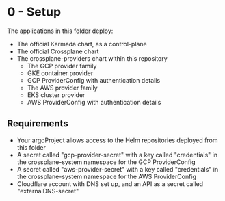 # 0 - Setup

The applications in this folder deploy:

- The official Karmada chart, as a control-plane
- The official Crossplane chart
- The crossplane-providers chart within this repository
  - The GCP provider family
  - GKE container provider
  - GCP ProviderConfig with authentication details
  - The AWS provider family
  - EKS cluster provider
  - AWS ProviderConfig with authentication details

## Requirements

- Your argoProject allows access to the Helm repositories deployed from this folder
- A secret called "gcp-provider-secret" with a key called "credentials" in the crossplane-system namespace for the GCP ProviderConfig
- A secret called "aws-provider-secret" with a key called "credentials" in the crossplane-system namespace for the AWS ProviderConfig
- Cloudflare account with DNS set up, and an API as a secret called "externalDNS-secret"
